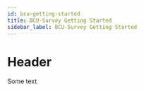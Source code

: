 ```yaml
---
id: bcu-getting-started
title: BCU-Survey Getting Started
sidebar_label: BCU-Survey Getting Started
---
```


# Header

Some text
